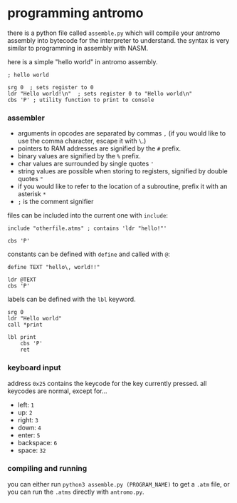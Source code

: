 # programming antromo

there is a python file called `assemble.py` which will compile your antromo assembly into bytecode for the interpreter to understand. the syntax is very similar to programming in assembly with NASM.

here is a simple "hello world" in antromo assembly.

```
; hello world

srg 0  ; sets register to 0
ldr "Hello world!\n"  ; sets register 0 to "Hello world\n"
cbs 'P' ; utility function to print to console
```

### assembler

- arguments in opcodes are separated by commas `,` (if you would like to use the comma character, escape it with `\`.)
- pointers to RAM addresses are signified by the `#` prefix.
- binary values are signified by the `%` prefix.
- char values are surrounded by single quotes `'`
- string values are possible when storing to registers, signified by double quotes `"`
- if you would like to refer to the location of a subroutine, prefix it with an asterisk `*`
- `;` is the comment signifier

files can be included into the current one with `include`:

```
include "otherfile.atms" ; contains 'ldr "hello!"'

cbs 'P'
```

constants can be defined with `define` and called with `@`:

```
define TEXT "hello\, world!!"

ldr @TEXT
cbs 'P'
```

labels can be defined with the `lbl` keyword.

```
srg 0
ldr "Hello world"
call *print

lbl print
    cbs 'P'
    ret
```

### keyboard input

address `0x25` contains the keycode for the key currently pressed. all keycodes are normal, except for...

- left: `1`
- up: `2`
- right: `3`
- down: `4`
- enter: `5`
- backspace: `6`
- space: `32`

### compiling and running

you can either run `python3 assemble.py (PROGRAM_NAME)` to get a `.atm` file, or you can run the `.atms` directly with `antromo.py`.

